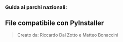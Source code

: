 
### Guida ai parchi nazionali:
## File compatibile con PyInstaller
> Creato da: Riccardo Dal Zotto e Matteo Bonaccini